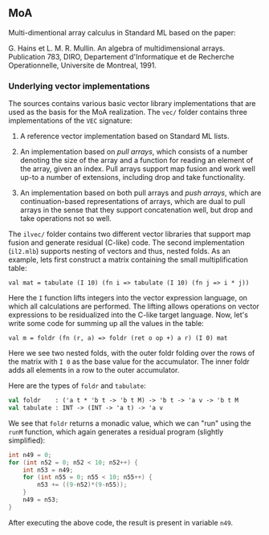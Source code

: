 ## MoA

Multi-dimentional array calculus in Standard ML based on the paper:

G. Hains et L. M. R. Mullin. An algebra of multidimensional arrays. Publication 783, DIRO, Departement 
d'Informatique et de Recherche Operationnelle, Universite de Montreal, 1991.

### Underlying vector implementations

The sources contains various basic vector library implementations that
are used as the basis for the MoA realization. The `vec/` folder
contains three implementations of the `VEC` signature:

  1. A reference vector implementation based on Standard ML lists.

  1. An implementation based on _pull arrays_, which consists of a
     number denoting the size of the array and a function for reading
     an element of the array, given an index. Pull arrays support map
     fusion and work well up-to a number of extensions, including drop
     and take functionality.

  1. An implementation based on both pull arrays and _push arrays_,
     which are continuation-based representations of arrays, which are
     dual to pull arrays in the sense that they support concatenation
     well, but drop and take operations not so well.

The `ilvec/` folder contains two different vector libraries that
support map fusion and generate residual (C-like) code. The second
implementation (`il2.mlb`) supports nesting of vectors and thus,
nested folds. As an example, lets first construct a matrix containing
the small multiplification table:

    val mat = tabulate (I 10) (fn i => tabulate (I 10) (fn j => i * j))
                                   
Here the `I` function lifts integers into the vector expression
language, on which all calculations are performed. The lifting allows
operations on vector expressions to be residualized into the C-like
target language. Now, let's write some code for summing up all the
values in the table:

    val m = foldr (fn (r, a) => foldr (ret o op +) a r) (I 0) mat

Here we see two nested folds, with the outer foldr folding over the
rows of the matrix with `I 0` as the base value for the
accumulator. The inner foldr adds all elements in a row to the outer
accumulator.

Here are the types of `foldr` and `tabulate`:

```sml
val foldr    : ('a t * 'b t -> 'b t M) -> 'b t -> 'a v -> 'b t M
val tabulate : INT -> (INT -> 'a t) -> 'a v
```

We see that `foldr` returns a monadic value, which we can "run" using
the `runM` function, which again generates a residual program
(slightly simplified):

```c
int n49 = 0;
for (int n52 = 0; n52 < 10; n52++) {
    int n53 = n49;
    for (int n55 = 0; n55 < 10; n55++) {
        n53 += ((9-n52)*(9-n55));
    }
    n49 = n53;
}
```

After executing the above code, the result is present in variable
`n49`.

